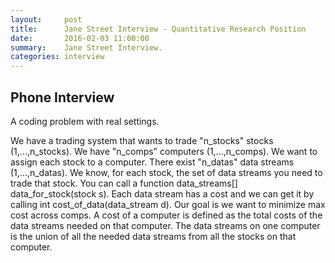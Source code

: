 ```yaml
---
layout:     post
title:      Jane Street Interview - Quantitative Research Position
date:       2016-02-03 11:00:00
summary:    Jane Street Interview.
categories: interview 
---
```



## Phone Interview

A coding problem with real settings. 

We have a trading system that wants to trade "n_stocks" stocks (1,...,n_stocks). We have "n_comps" computers (1,...,n_comps). We want to assign each stock to a computer. There exist "n_datas" data streams (1,...,n_datas). We know, for each stock, the set of data streams you need to trade that stock. You can call a function
data_streams[] data_for_stock(stock s). Each data stream has a cost and we can get it by calling int cost_of_data(data_stream d). Our goal is we want to minimize max cost across comps. A cost of a computer is defined as the total costs of the data streams needed on that computer. The data streams on one computer is the union of all the needed data streams from all the stocks on that computer.

